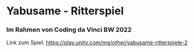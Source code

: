 # Yabusame - Ritterspiel
### Im Rahmen von Coding da Vinci BW 2022
Link zum Spiel:
https://play.unity.com/mg/other/yabusame-ritterspiele-2
